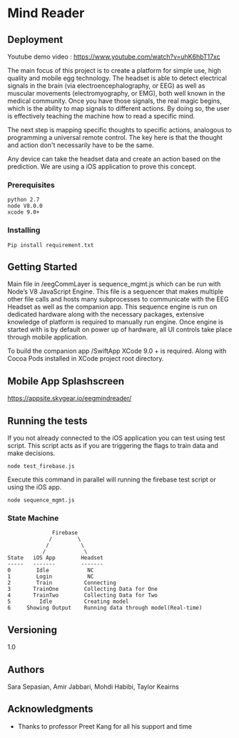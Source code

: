 # Mind Reader

## Deployment

Youtube demo video : https://www.youtube.com/watch?v=uhK6hbT17xc


The main focus of this project is to create a platform for simple use, high quality and mobile egg technology. The headset is able to detect electrical signals in the brain (via electroencephalography, or EEG) as well as muscular movements (electromyography, or EMG), both well known in the medical community. Once you have those signals, the real magic begins, which is the ability to map signals to different actions. By doing so, the user is effectively teaching the machine how to read a specific mind.

The next step is mapping specific thoughts to specific actions, analogous to programming a universal remote control. The key here is that the thought and action don't necessarily have to be the same.

Any device can take the headset data and create an action based on the prediction. We are using a iOS application to prove this concept.

### Prerequisites

```
python 2.7
node V8.0.0
xcode 9.0+
```

### Installing

```
Pip install requirement.txt
```


## Getting Started


Main file in /eegCommLayer is sequence_mgmt.js which can be run with Node’s V8 JavaScript Engine. This file is a sequencer that makes multiple other file calls and hosts many subprocesses to communicate with the EEG Headset as well as the companion app. This sequence engine is run on dedicated hardware along with the necessary packages, extensive knowledge of platform is required to manually run engine. Once engine is started with is by default on power up of hardware, all UI controls take place through mobile application.

To build the companion app /SwiftApp XCode 9.0 + is required. Along with Cocoa Pods installed in XCode project root directory.

## Mobile App Splashscreen

https://appsite.skygear.io/eegmindreader/

## Running the tests


If you not already connected to the iOS application you can test using test script. This script acts as if you are triggering the flags to train data and make decisions.

```
node test_firebase.js
```
Execute this command in parallel will running the firebase test script or using the iOS app.

```
node sequence_mgmt.js
```

### State Machine

```
              Firebase
             /        \
            /          \ 
           /            \
State   iOS App        Headset
-----   -------        -------
0        Idle            NC
1        Login           NC
2        Train          Connecting
3       TrainOne        Collecting Data for One
4       TrainTwo        Collecting Data for Two
5         Idle          Creating model
6     Showing Output    Running data through model(Real-time)

```

## Versioning
1.0

## Authors

Sara Sepasian,
Amir Jabbari,
Mohdi Habibi,
Taylor Keairns


## Acknowledgments

* Thanks to professor Preet Kang for all his support and time



